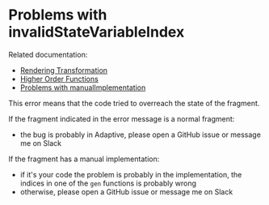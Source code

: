# Problems with invalidStateVariableIndex

Related documentation:

* [Rendering Transformation](../internals/RenderingTransformation.md)
* [Higher Order Functions](../internals/HigherOrder.md)
* [Problems with manualImplementation](./manualImplementation.md)
 
This error means that the code tried to overreach the state of the fragment.

If the fragment indicated in the error message is a normal fragment:

* the bug is probably in Adaptive, please open a GitHub issue or message me on Slack

If the fragment has a manual implementation:

* if it's your code the problem is probably in the implementation, the indices in one of the `gen` functions is probably wrong
* otherwise, please open a GitHub issue or message me on Slack